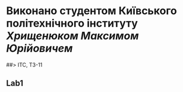 # Виконано студентом Київського політехнічного інституту ***Хрищенюком Максимом Юрійовичем***
##> ІТС, ТЗ-11

## Lab1


